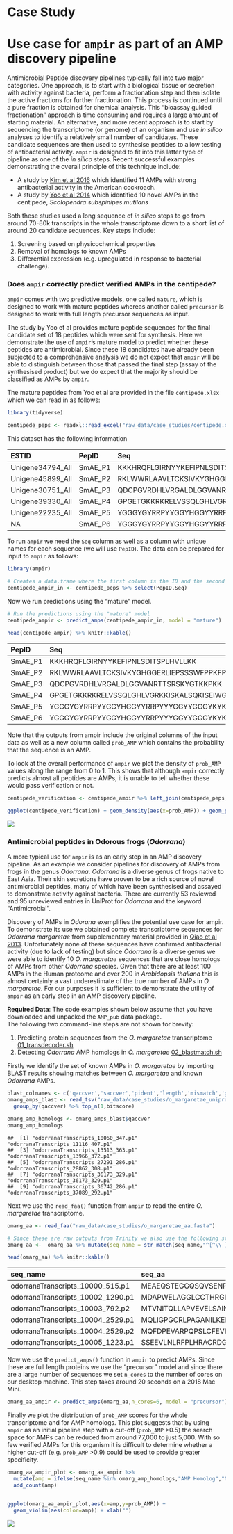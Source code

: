 Case Study
================

# Use case for `ampir` as part of an AMP discovery pipeline

Antimicrobial Peptide discovery pipelines typically fall into two major
categories. One approach, is to start with a biological tissue or
secretion with activity against bacteria, perform a fractionation step
and then isolate the active fractions for further fractionation. This
process is continued until a pure fraction is obtained for chemical
analysis. This “bioassay guided fractionation” approach is time
consuming and requires a large amount of starting material. An
alternative, and more recent approach is to start by sequencing the
transcriptome (or genome) of an organism and use *in silico* analyses to
identify a relatively small number of candidates. These candidate
sequences are then used to synthesise peptides to allow testing of
antibacterial activity. `ampir` is designed to fit into this latter type
of pipeline as one of the *in silico* steps. Recent successful examples
demonstrating the overall principle of this technique include:

  - A study by [Kim et
    al 2016](https://journals.plos.org/plosone/article?id=10.1371/journal.pone.0155304)
    which identified 11 AMPs with strong antibacterial activity in the
    American cockroach.
  - A study by [Yoo et
    al 2014](https://pubmed.ncbi.nlm.nih.gov/24652097/) which identified
    10 novel AMPs in the centipede, *Scolopendra subspinipes mutilans*

Both these studies used a long sequence of *in silico* steps to go from
around 70-80k transcripts in the whole transcriptome down to a short
list of around 20 candidate sequences. Key steps include:

1.  Screening based on physicochemical properties
2.  Removal of homologs to known AMPs
3.  Differential expression (e.g. upregulated in response to bacterial
    challenge).

### Does `ampir` correctly predict verified AMPs in the centipede?

`ampir` comes with two predictive models, one called `mature`, which is
designed to work with mature peptides whereas another called `precursor`
is designed to work with full length precursor sequences as input.

The study by Yoo et al provides mature peptide sequences for the final
candidate set of 18 peptides which were sent for synthesis. Here we
demonstrate the use of `ampir`’s mature model to predict whether these
peptides are antimicrobial. Since these 18 candidates have already been
subjected to a comprehensive analysis we do not expect that `ampir` will
be able to distinguish between those that passed the final step (assay
of the synthesised product) but we do expect that the majority should be
classified as AMPs by `ampir`.

The mature peptides from Yoo et al are provided in the file
`centipede.xlsx` which we can read in as follows:

``` r
library(tidyverse)

centipede_peps <- readxl::read_excel("raw_data/case_studies/centipede.xlsx")
```

This dataset has the following
information

| ESTID             | PepID    | Seq                                          | Verified   |
| :---------------- | :------- | :------------------------------------------- | :--------- |
| Unigene34794\_All | SmAE\_P1 | KKKHRQFLGIRNYYKEFIPNLSDITSPLHVLLKK           | verified   |
| Unigene45899\_All | SmAE\_P2 | RKLWWRLAAVLTCKSIVKYGHGGERLIEPSSSWFPPKFPSG    | unverified |
| Unigene30751\_All | SmAE\_P3 | QDCPGVRDHLVRGALDLGGVANRTTSRSKYGTKKPKK        | unverified |
| Unigene39330\_All | SmAE\_P4 | GPGETGKKRKRELVSSQLGHLVGRKKISKALSQKISEIWGD    | unverified |
| Unigene22235\_All | SmAE\_P5 | YGGGYGYRRPYYGGYHGGYYRRPYYYGGYYGGGYKYKHWGCRFF | verified   |
| NA                | SmAE\_P6 | YGGGYGYRRPYYGGYHGGYYRRPYYYGGYYGGGYKYKHWGCRFF | verified   |

To run `ampir` we need the `Seq` column as well as a column with unique
names for each sequence (we will use `PepID`). The data can be prepared
for input to `ampir` as follows:

``` r
library(ampir)

# Creates a data.frame where the first column is the ID and the second is the sequence
centipede_ampir_in <- centipede_peps %>% select(PepID,Seq)
```

Now we run predictions using the “mature” model.

``` r
# Run the predictions using the "mature" model
centipede_ampir <- predict_amps(centipede_ampir_in, model = "mature")

head(centipede_ampir) %>% knitr::kable()
```

| PepID    | Seq                                          | prob\_AMP |
| :------- | :------------------------------------------- | --------: |
| SmAE\_P1 | KKKHRQFLGIRNYYKEFIPNLSDITSPLHVLLKK           | 0.2517037 |
| SmAE\_P2 | RKLWWRLAAVLTCKSIVKYGHGGERLIEPSSSWFPPKFPSG    | 0.8095988 |
| SmAE\_P3 | QDCPGVRDHLVRGALDLGGVANRTTSRSKYGTKKPKK        | 0.6712972 |
| SmAE\_P4 | GPGETGKKRKRELVSSQLGHLVGRKKISKALSQKISEIWGD    | 0.9601201 |
| SmAE\_P5 | YGGGYGYRRPYYGGYHGGYYRRPYYYGGYYGGGYKYKHWGCRFF | 0.7109342 |
| SmAE\_P6 | YGGGYGYRRPYYGGYHGGYYRRPYYYGGYYGGGYKYKHWGCRFF | 0.7109342 |

Note that the outputs from ampir include the original columns of the
input data as well as a new column called `prob_AMP` which contains the
probability that the sequence is an AMP.

To look at the overall performance of `ampir` we plot the density of
`prob_AMP` values along the range from 0 to 1. This shows that although
`ampir` correctly predicts almost all peptides are AMPs, it is unable to
tell whether these would pass verification or not.

``` r
centipede_verification <- centipede_ampir %>% left_join(centipede_peps)

ggplot(centipede_verification) + geom_density(aes(x=prob_AMP)) + geom_point(aes(y=0,x=prob_AMP,color=Verified)) + xlim(0,1)
```

![](06_case_studies_files/figure-gfm/unnamed-chunk-5-1.png)<!-- -->

### Antimicrobial peptides in Odorous frogs (*Odorrana*)

A more typical use for `ampir` is as an early step in an AMP discovery
pipeline. As an example we consider pipelines for discovery of AMPs from
frogs in the genus *Odorrana*. *Odorrana* is a diverse genus of frogs
native to East Asia. Their skin secretions have proven to be a rich
source of novel antimicrobial peptides, many of which have been
synthesised and assayed to demonstrate activity against bacteria. There
are currently 53 reviewed and 95 unreviewed entries in UniProt for
*Odorrana* and the keyword “Antimicrobial”.

Discovery of AMPs in *Odorana* exemplifies the potential use case for
ampir. To demonstrate its use we obtained complete transcriptome
sequences for *Odorrana margaretae* from supplementary material provided
in [Qiao et
al 2013](https://journals.plos.org/plosone/article?id=10.1371/journal.pone.0075211).
Unfortunately none of these sequences have confirmed antibacterial
activity (due to lack of testing) but since *Odorrana* is a diverse
genus we were able to identify 10 *O. margaretae* sequences that are
close homologs of AMPs from other *Odorrana* species. Given that there
are at least 100 AMPs in the Human proteome and over 200 in *Arabidopsis
thaliana* this is almost certainly a vast underestimate of the true
number of AMPs in *O. margaretae*. For our purposes it is sufficient to
demonstrate the utility of `ampir` as an early step in an AMP discovery
pipeline.

**Required Data**: The code examples shown below assume that you have
downloaded and unpacked the `AMP_pub` data package.  
The following two command-line steps are not shown for brevity:

1.  Predicting protein sequences from the *O. margaretae* transcriptome
    [01\_transdecoder.sh](raw_data/case_studies/01_transdecoder.sh)
2.  Detecting *Odorrana* AMP homologs in *O. margaretae*
    [02\_blastmatch.sh](raw_data/case_studies/02_blastmatch.sh)

Firstly we identify the set of known AMPs in *O. margaretae* by
importing BLAST results showing matches between *O. margaretae* and
known *Odorrana*
AMPs.

``` r
blast_colnames <- c('qaccver','saccver','pident','length','mismatch','gapopen','qstart','qend','sstart','send','evalue','bitscore')
omarg_amps_blast <- read_tsv("raw_data/case_studies/o_margaretae_uniprot.blastp", col_names = blast_colnames) %>% 
  group_by(qaccver) %>% top_n(1,bitscore)

omarg_amp_homologs <- omarg_amps_blast$qaccver
omarg_amp_homologs
```

    ##  [1] "odorranaTranscripts_10060_347.p1" "odorranaTranscripts_11116_407.p1"
    ##  [3] "odorranaTranscripts_13513_363.p1" "odorranaTranscripts_13966_372.p1"
    ##  [5] "odorranaTranscripts_27291_286.p1" "odorranaTranscripts_28862_308.p1"
    ##  [7] "odorranaTranscripts_36173_329.p1" "odorranaTranscripts_36173_329.p1"
    ##  [9] "odorranaTranscripts_36742_286.p1" "odorranaTranscripts_37089_292.p1"

Next we use the `read_faa()` function from `ampir` to read the entire
*O. margaretae* transcriptome.

``` r
omarg_aa <- read_faa("raw_data/case_studies/o_margaretae_aa.fasta") 

# Since these are raw outputs from Trinity we also use the following step to clean their sequence names
omarg_aa <-  omarg_aa %>% mutate(seq_name = str_match(seq_name,"^[^\\ ]*")[,1])

head(omarg_aa) %>% knitr::kable()
```

| seq\_name                           | seq\_aa                                                                                                                                                                                                                                                                                                      |
| :---------------------------------- | :----------------------------------------------------------------------------------------------------------------------------------------------------------------------------------------------------------------------------------------------------------------------------------------------------------- |
| odorranaTranscripts\_10000\_515.p1  | MEAEQSTEGGQSQVSENPHSEYGLTDNVERIVENEKASTEKASKQKVDLQALPTRAYLDQTVVPILLQGLSVLAKERPPNPIEFLASYLLKNKAQFEDRS                                                                                                                                                                                                         |
| odorranaTranscripts\_10002\_1290.p1 | MDAPWELAGGLCCTHRGIITDGNNSPGAKLGINFDGNRSLMAWLWRPWLVIGSDVFGQGIVTTRDCSTSPIQPHVIRGMVDRWDLGAREVVVIFGYLAV                                                                                                                                                                                                          |
| odorranaTranscripts\_10003\_792.p2  | MTVNITQLLAPVEVELSAINPSPPILFTIKKPPPPIIPFFRQFCLPVQKC                                                                                                                                                                                                                                                           |
| odorranaTranscripts\_10004\_2529.p1 | MQLIGPGCRLPAGANILKERRQETVHFAKLIFSWLVNKMKLCSLSLPSFYAHDWMSKVNTVSPFH                                                                                                                                                                                                                                            |
| odorranaTranscripts\_10004\_2529.p2 | MQFDPEVARPQPSLCFEVHSHLQIHPYGDYMQEPQWGGVRCPRLAATGSPIESTGRMLAPFS                                                                                                                                                                                                                                               |
| odorranaTranscripts\_10005\_1223.p1 | SSEEVLNLRFPLHRACRDGDLHCLRSLLQGPPGNTAQQLGKEDSCYGWTPIHWAAHFGKLECLVQLVGAGCSVNASTTRFAQTPAHIAAFGGHPHCLMWLIQAGANVNKQDYVGETPVHKAARAGSLDCLKALVSNGGQIDFKNASGLTAADLAHSQGFTECAQFLLNLQNSQLNGFYCTNSLNGVPQNASSHLNGGINHRKRSFHDLEASVVKKLRTEMNSFGTEYMTGRLEEDDSMHVENHSDISGGIGQFSDRCCNIPMIEDLKPQESTSNRPTDANNFTVSATQTPFRCISQYAYF |

Now we use the `predict_amps()` function in `ampir` to predict AMPs.
Since these are full length proteins we use the “precursor” model and
since there are a large number of sequences we set `n_cores` to the
number of cores on our desktop machine. This step takes around 20
seconds on a 2018 Mac Mini.

``` r
omarg_aa_ampir <- predict_amps(omarg_aa,n_cores=6, model = "precursor")
```

Finally we plot the distribution of `prob_AMP` scores for the whole
transcriptome and for AMP homologs. This plot suggests that by using
`ampir` as an initial pipeline step with a cut-off (`prob_AMP` \>0.5)
the search space for AMPs can be reduced from around 77,000 to just
5,000. With so few verified AMPs for this organism it is difficult to
determine whether a higher cut-off (e.g. `prob_AMP` \>0.9) could be used
to provide greater specificity.

``` r
omarg_aa_ampir_plot <- omarg_aa_ampir %>% 
  mutate(amp = ifelse(seq_name %in% omarg_amp_homologs,"AMP Homolog","Non-AMP")) %>% 
  add_count(amp)


ggplot(omarg_aa_ampir_plot,aes(x=amp,y=prob_AMP)) + 
  geom_violin(aes(color=amp)) + xlab("")
```

![](06_case_studies_files/figure-gfm/unnamed-chunk-9-1.png)<!-- -->
